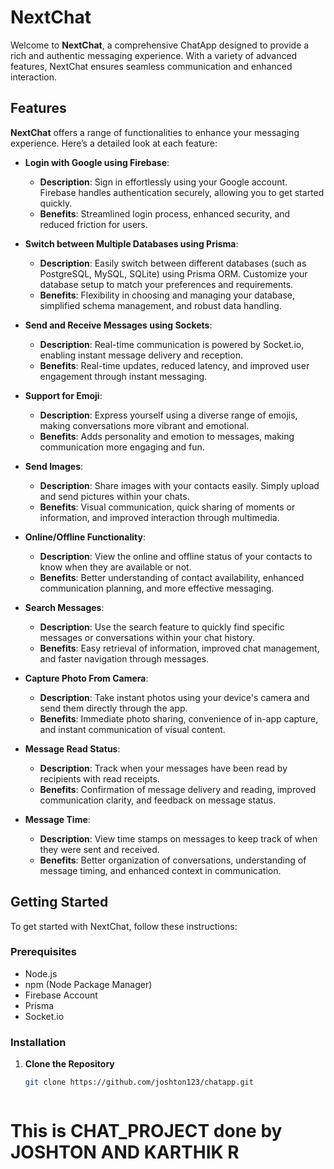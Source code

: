 # NextChat

Welcome to **NextChat**, a comprehensive ChatApp designed to provide a rich and authentic messaging experience. With a variety of advanced features, NextChat ensures seamless communication and enhanced interaction.

## Features

**NextChat** offers a range of functionalities to enhance your messaging experience. Here’s a detailed look at each feature:

- **Login with Google using Firebase**:
  - **Description**: Sign in effortlessly using your Google account. Firebase handles authentication securely, allowing you to get started quickly.
  - **Benefits**: Streamlined login process, enhanced security, and reduced friction for users.

- **Switch between Multiple Databases using Prisma**:
  - **Description**: Easily switch between different databases (such as PostgreSQL, MySQL, SQLite) using Prisma ORM. Customize your database setup to match your preferences and requirements.
  - **Benefits**: Flexibility in choosing and managing your database, simplified schema management, and robust data handling.

- **Send and Receive Messages using Sockets**:
  - **Description**: Real-time communication is powered by Socket.io, enabling instant message delivery and reception.
  - **Benefits**: Real-time updates, reduced latency, and improved user engagement through instant messaging.

- **Support for Emoji**:
  - **Description**: Express yourself using a diverse range of emojis, making conversations more vibrant and emotional.
  - **Benefits**: Adds personality and emotion to messages, making communication more engaging and fun.

- **Send Images**:
  - **Description**: Share images with your contacts easily. Simply upload and send pictures within your chats.
  - **Benefits**: Visual communication, quick sharing of moments or information, and improved interaction through multimedia.

- **Online/Offline Functionality**:
  - **Description**: View the online and offline status of your contacts to know when they are available or not.
  - **Benefits**: Better understanding of contact availability, enhanced communication planning, and more effective messaging.

- **Search Messages**:
  - **Description**: Use the search feature to quickly find specific messages or conversations within your chat history.
  - **Benefits**: Easy retrieval of information, improved chat management, and faster navigation through messages.

- **Capture Photo From Camera**:
  - **Description**: Take instant photos using your device's camera and send them directly through the app.
  - **Benefits**: Immediate photo sharing, convenience of in-app capture, and instant communication of visual content.

- **Message Read Status**:
  - **Description**: Track when your messages have been read by recipients with read receipts.
  - **Benefits**: Confirmation of message delivery and reading, improved communication clarity, and feedback on message status.

- **Message Time**:
  - **Description**: View time stamps on messages to keep track of when they were sent and received.
  - **Benefits**: Better organization of conversations, understanding of message timing, and enhanced context in communication.

## Getting Started

To get started with NextChat, follow these instructions:

### Prerequisites

- Node.js
- npm (Node Package Manager)
- Firebase Account
- Prisma
- Socket.io

### Installation

1. **Clone the Repository**

   ```bash
   git clone https://github.com/joshton123/chatapp.git



# This is CHAT_PROJECT done by JOSHTON AND KARTHIK R

